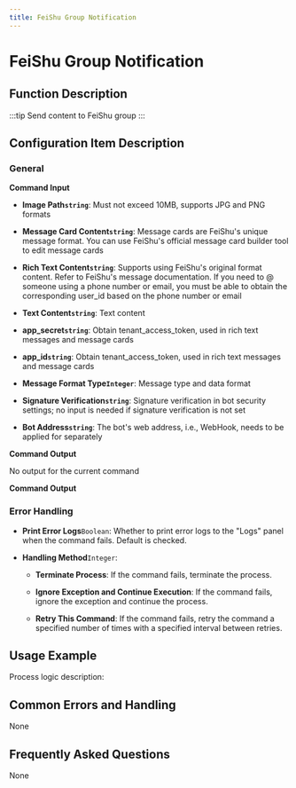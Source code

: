 ```yaml
---
title: FeiShu Group Notification
---
```


# FeiShu Group Notification

## Function Description

:::tip 
Send content to FeiShu group
:::

## Configuration Item Description

### General

**Command Input**

- **Image Path`string`**: Must not exceed 10MB, supports JPG and PNG formats

- **Message Card Content`string`**: Message cards are FeiShu's unique message format. You can use FeiShu's official message card builder tool to edit message cards

- **Rich Text Content`string`**: Supports using FeiShu's original format content. Refer to FeiShu's message documentation. If you need to @ someone using a phone number or email, you must be able to obtain the corresponding user_id based on the phone number or email

- **Text Content`string`**: Text content

- **app_secret`string`**: Obtain tenant_access_token, used in rich text messages and message cards

- **app_id`string`**: Obtain tenant_access_token, used in rich text messages and message cards

- **Message Format Type`Integer`**: Message type and data format

- **Signature Verification`string`**: Signature verification in bot security settings; no input is needed if signature verification is not set

- **Bot Address`string`**: The bot's web address, i.e., WebHook, needs to be applied for separately


**Command Output**

No output for the current command


**Command Output**

### Error Handling

- **Print Error Logs**`Boolean`: Whether to print error logs to the "Logs" panel when the command fails. Default is checked. 

- **Handling Method**`Integer`:

    - **Terminate Process**: If the command fails, terminate the process.

    - **Ignore Exception and Continue Execution**: If the command fails, ignore the exception and continue the process.

    - **Retry This Command**: If the command fails, retry the command a specified number of times with a specified interval between retries.

## Usage Example

Process logic description:

## Common Errors and Handling

None

## Frequently Asked Questions

None

